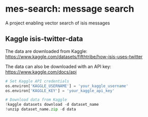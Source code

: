 # mes-search: message search

A project enabling vector search of isis messages

## Kaggle isis-twitter-data

The data are downloaded from Kaggle: https://www.kaggle.com/datasets/fifthtribe/how-isis-uses-twitter

The data can also be downloaded with an API key: https://www.kaggle.com/docs/api

```python
# Set Kaggle API credentials
os.environ['KAGGLE_USERNAME'] = 'your_kaggle_username'
os.environ['KAGGLE_KEY'] = 'your_kaggle_api_key'

# Download data from Kaggle
!kaggle datasets download -d dataset_name
!unzip dataset_name.zip -d data
```
